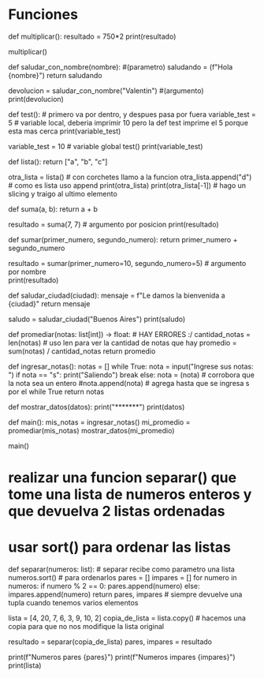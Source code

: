 # Funciones 

def multiplicar():
    resultado = 750*2
    print(resultado)

multiplicar()

def saludar_con_nombre(nombre): #(parametro)
    saludando = (f"Hola {nombre}")
    return saludando

devolucion = saludar_con_nombre("Valentin") #(argumento)
print(devolucion)

def test(): # primero va por dentro, y despues pasa por fuera
    variable_test = 5 # variable local, deberia imprimir 10 pero la def test imprime el 5 porque esta mas cerca
    print(variable_test)

variable_test = 10 # variable global
test()
print(variable_test)


def lista():
    return ["a", "b", "c"]

otra_lista = lista() # con corchetes llamo a la funcion
otra_lista.append("d") # como es lista uso append
print(otra_lista)
print(otra_lista[-1]) # hago un slicing y traigo al ultimo elemento

def suma(a, b):
    return a + b 

resultado = suma(7, 7) # argumento por posicion
print(resultado)

def sumar(primer_numero, segundo_numero):
    return primer_numero + segundo_numero

resultado = sumar(primer_numero=10, segundo_numero=5) # argumento por nombre  
print(resultado)

def saludar_ciudad(ciudad):
    mensaje = f"Le damos la bienvenida a {ciudad}"
    return mensaje 

saludo = saludar_ciudad("Buenos Aires")
print(saludo)

def promediar(notas: list[int]) -> float: # HAY ERRORES :/
    cantidad_notas = len(notas) # uso len para ver la cantidad de notas que hay
    promedio = sum(notas) / cantidad_notas
    return promedio

def ingresar_notas():
    notas = []
    while True:
        nota = input("Ingrese sus notas: ")
        if nota == "s":
            print("Saliendo")
            break
        else:
            nota = (nota) # corrobora que la nota sea un entero
            #nota.append(nota) # agrega hasta que se ingresa s por el while True
    return notas
           

def mostrar_datos(datos):
    print("*******")
    print(datos)


def main():
    mis_notas = ingresar_notas()
    mi_promedio = promediar(mis_notas)
    mostrar_datos(mi_promedio)

main()


# realizar una funcion separar() que tome una lista de numeros enteros y que devuelva 2 listas ordenadas
# usar sort() para ordenar las listas 

def separar(numeros: list): # separar recibe como parametro una lista
    numeros.sort() # para ordenarlos 
    pares = []
    impares = []
    for numero in numeros:
        if numero % 2 == 0:
            pares.append(numero)
        else:
            impares.append(numero)
    return pares, impares # siempre devuelve una tupla cuando tenemos varios elementos

lista = [4, 20, 7, 6, 3, 9, 10, 2]
copia_de_lista = lista.copy() # hacemos una copia para que no nos modifique la lista original

resultado = separar(copia_de_lista)
pares, impares = resultado

print(f"Numeros pares {pares}")
print(f"Numeros impares {impares}")
print(lista)




